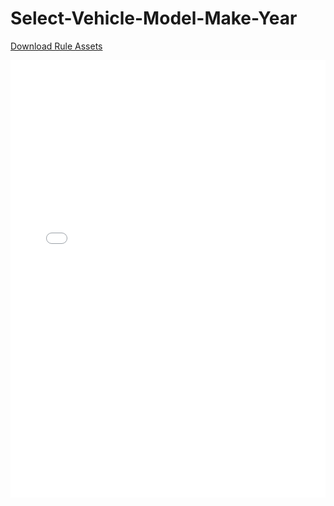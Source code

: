# Select-Vehicle-Model-Make-Year

[Download Rule Assets](https://github.com/corticon/templates/blob/main/form-templates/Plant-Clinic/Rule%20Assets.zip)

<iframe width="100%" height="700" src="//jsfiddle.net/salmelinovitz/3n198gqz/9/embedded/result/" allowfullscreen="allowfullscreen" allowpaymentrequest frameborder="0"></iframe>